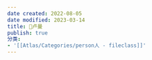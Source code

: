 ```yaml
---
date created: 2022-08-05
date modified: 2023-03-14
title: 🧑卢曼
publish: true
分类:
- '[[Atlas/Categories/person人 - fileclass]]'
---
```


